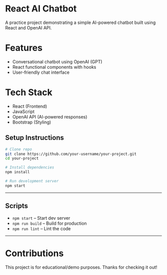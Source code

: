 # React AI Chatbot
A practice project demonstrating a simple AI-powered chatbot built using React and OpenAI API.

# Features
- Conversational chatbot using OpenAI (GPT)
- React functional components with hooks
- User-friendly chat interface

# Tech Stack
- React (Frontend)
- JavaScript
- OpenAI API (AI-powered responses)
- Bootstrap (Styling)


## Setup Instructions

```bash
# Clone repo
git clone https://github.com/your-username/your-project.git
cd your-project

# Install dependencies
npm install

# Run development server
npm start
```

---

## Scripts

- `npm start` – Start dev server
- `npm run build` – Build for production
- `npm run lint` – Lint the code

---

# Contributions

This project is for educational/demo purposes. Thanks for checking it out!

